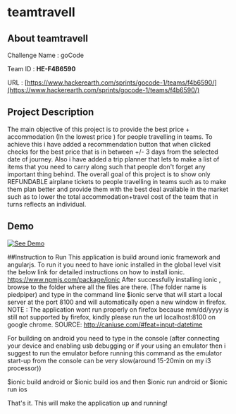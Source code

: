 # teamtravell

## About teamtravell
Challenge Name : goCode

Team ID : **HE-F4B6590**

URL : [https://www.hackerearth.com/sprints/gocode-1/teams/f4b6590/](https://www.hackerearth.com/sprints/gocode-1/teams/f4b6590/)

## Project Description
The main objective of this project is to provide the best price + accommodation (In the lowest price ) for people travelling in teams. To achieve this i have added a recommendation button that when clicked checks for the best price that is in between +/- 3 days from the selected date of journey. Also i have added a trip planner that lets to make a list of items that you need to carry along such that people don't forget any important thing behind. The overall goal of this project is to show only REFUNDABLE airplane tickets to people travelling in teams such as to make them plan better and provide them with the best deal available in the market such as to lower the total accommodation+travel cost of the team that in turns reflects an individual.

## Demo
[![See Demo](http://img.youtube.com/vi/wZ3_sCYBO5w/0.jpg)](https://youtu.be/wZ3_sCYBO5w)

##Instruction to Run
This application is build around ionic framework and angularjs. To run it you need to have ionic installed in the global level visit the below link for detailed instructions on how to install ionic. https://www.npmjs.com/package/ionic After successfully installing ionic , browse to the folder where all the files are there. (The folder name is piedpiper) and type in the command line $ionic serve that will start a local server at the port 8100 and will automatically open a new window in firefox. NOTE : The application wont run properly on firefox because 
mm/dd/yyyy
 is still not supported by firefox, kindly please run the url localhost:8100 on google chrome. SOURCE: http://caniuse.com/#feat=input-datetime

For building on android you need to type in the console (after connecting your device and enabling usb debugging or if your using an emulator then i suggest to run the emulator before running this command as the emulator start-up from the console can be very slow(around 15-20min on my i3 processor))

$ionic build android or $ionic build ios and then $ionic run android or $ionic run ios

That's it. This will make the application up and running!

